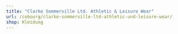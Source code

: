 ```yaml
---
title: "Clarke Sommerville Ltd. Athletic & Leisure Wear"
url: /cobourg/clarke-sommerville-ltd-athletic-und-leisure-wear/
shop: Kleidung
---
```

